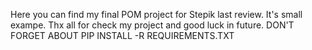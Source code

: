 Here you can find my final POM project for Stepik last review. It's small exampe. Thx all for check my project and good luck in future. DON'T FORGET ABOUT PIP INSTALL -R REQUIREMENTS.TXT
